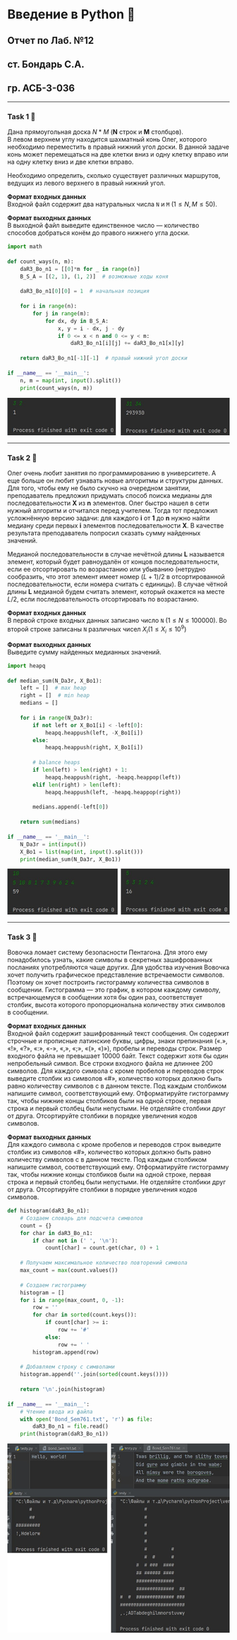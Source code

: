 # Введение в Python 🐍

## Отчет по Лаб. №12
## ст. Бондарь С.А.
## гр. АСБ-3-036

------------

### Task 1 🐍

Дана прямоугольная доска $N*M$ (**N** строк и **M** столбцов).  
В левом верхнем углу находится шахматный конь Олег, которого необходимо переместить в правый нижний угол доски. 
В данной задаче конь может перемещаться на две клетки вниз и одну клетку вправо или на одну клетку вниз и две клетки вправо.

Необходимо определить, сколько существует различных маршрутов, ведущих из левого верхнего в правый нижний угол.

**Формат входных данных**  
Входной файл содержит два натуральных числа `N` и `M` $(1 \leq N, M \leq 50)$.

**Формат выходных данных**  
В выходной файл выведите единственное число — количество способов добраться конём до правого нижнего угла доски.

```python
import math

def count_ways(n, m):
    daR3_Bo_n1 = [[0]*m for _ in range(n)]
    B_S_A = [(2, 1), (1, 2)]  # возможные ходы коня

    daR3_Bo_n1[0][0] = 1  # начальная позиция

    for i in range(n):
        for j in range(m):
            for dx, dy in B_S_A:
                x, y = i - dx, j - dy
                if 0 <= x < n and 0 <= y < m:
                    daR3_Bo_n1[i][j] += daR3_Bo_n1[x][y]

    return daR3_Bo_n1[-1][-1]  # правый нижний угол доски

if __name__ == '__main__':
    n, m = map(int, input().split())
    print(count_ways(n, m))
```

![alt](imgs/1.png)

------------

### Task 2 🐍

Олег очень любит занятия по программированию в университете. 
А еще больше он любит узнавать новые алгоритмы и структуры данных.
Для того, чтобы ему не было скучно на очередном занятии, преподаватель предложил придумать способ поиска медианы для последовательности 
**X** из **n** элементов.
Олег быстро нашел в сети нужный алгоритм и отчитался перед учителем. Тогда тот предложил усложнённую версию задачи: для каждого 
**i** от **1** до **n** нужно найти медиану среди первых **i** элементов последовательности 
**X**. В качестве результата преподаватель попросил сказать сумму найденных значений.

Медианой последовательности в случае нечётной длины **L** называется элемент, который будет равноудалён от концов последовательности, если ее отсортировать по возрастанию или убыванию 
(нетрудно сообразить, что этот элемент имеет номер $(L + 1) / 2$ в отсортированной последовательности, если номера считать с единицы). 
В случае чётной длины **L** медианой будем считать элемент, который окажется на месте $L/2$, если последовательность отсортировать по возрастанию.

**Формат входных данных**  
В первой строке входных данных записано число `N` $(1 \leq N \leq 100000)$. Во второй строке записаны `N` различных чисел $X_i(1 \leq X_i \leq 10^9)$

**Формат выходных данных**  
Выведите сумму найденных медианных значений.

```python
import heapq

def median_sum(N_Da3r, X_Bo1):
    left = []  # max heap
    right = []  # min heap
    medians = []

    for i in range(N_Da3r):
        if not left or X_Bo1[i] < -left[0]:
            heapq.heappush(left, -X_Bo1[i])
        else:
            heapq.heappush(right, X_Bo1[i])

        # balance heaps
        if len(left) > len(right) + 1:
            heapq.heappush(right, -heapq.heappop(left))
        elif len(right) > len(left):
            heapq.heappush(left, -heapq.heappop(right))

        medians.append(-left[0])

    return sum(medians)

if __name__ == '__main__':
    N_Da3r = int(input())
    X_Bo1 = list(map(int, input().split()))
    print(median_sum(N_Da3r, X_Bo1))
```

![alt](imgs/2.png)

------------

### Task 3 🐍

Вовочка ломает систему безопасности Пентагона. 
Для этого ему понадобилось узнать, какие символы в секретных зашифрованных посланиях употребляются чаще других. 
Для удобства изучения Вовочка хочет получить графическое представление встречаемости символов. 
Поэтому он хочет построить гистограмму количества символов в сообщении. 
Гистограмма — это график, в котором каждому символу, встречающемуся в сообщении хотя бы один раз, соответствует столбик, 
высота которого пропорциональна количеству этих символов в сообщении.


**Формат входных данных**  
Входной файл содержит зашифрованный текст сообщения. 
Он содержит строчные и прописные латинские буквы, цифры, знаки препинания («.», «!», «?», «:», «-», «,», «;», «(», «)»), 
пробелы и переводы строк. Размер входного файла не превышает 10000 байт. 
Текст содержит хотя бы один непробельный символ. Все строки входного файла не длиннее 200 символов.
Для каждого символа c кроме пробелов и переводов строк выведите столбик из символов «#», количество которых должно быть равно количеству символов c в данном тексте. 
Под каждым столбиком напишите символ, соответствующий ему. Отформатируйте гистограмму так, чтобы нижние концы столбиков были на одной строке, первая строка 
и первый столбец были непустыми. Не отделяйте столбики друг от друга. Отсортируйте столбики в порядке увеличения кодов символов.

**Формат выходных данных**  
Для каждого символа c кроме пробелов и переводов строк выведите столбик из символов «#», 
количество которых должно быть равно количеству символов c в данном тексте. Под каждым столбиком напишите символ, соответствующий ему. 
Отформатируйте гистограмму так, чтобы нижние концы столбиков были на одной строке, первая строка и первый столбец были непустыми. 
Не отделяйте столбики друг от друга. Отсортируйте столбики в порядке увеличения кодов символов.

```python
def histogram(daR3_Bo_n1):
    # Создаем словарь для подсчета символов
    count = {}
    for char in daR3_Bo_n1:
        if char not in (' ', '\n'):
            count[char] = count.get(char, 0) + 1

    # Получаем максимальное количество повторений символа
    max_count = max(count.values())

    # Создаем гистограмму
    histogram = []
    for i in range(max_count, 0, -1):
        row = ''
        for char in sorted(count.keys()):
            if count[char] >= i:
                row += '#'
            else:
                row += ' '
        histogram.append(row)

    # Добавляем строку с символами
    histogram.append(''.join(sorted(count.keys())))

    return '\n'.join(histogram)

if __name__ == '__main__':
    # Чтение ввода из файла
    with open('Bond_Sem761.txt', 'r') as file:
        daR3_Bo_n1 = file.read()
    print(histogram(daR3_Bo_n1))
```

![alt](imgs/3.png)

